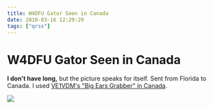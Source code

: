 ```yaml
---
title: W4DFU Gator Seen in Canada
date: 2010-03-16 12:29:29
tags: ["qrss"]
---
```


# W4DFU Gator Seen in Canada

__I don't have long,__ but the picture speaks for itself. Sent from Florida to Canada. I used [VE1VDM's "Big Ears Grabber" in Canada](http://users.eastlink.ca/~ve1vdm/argocaptures/grabber.htm).

<div class="text-center img-border">

[![](https://swharden.com/static/2010/03/16/gatorLow_thumb.jpg)](https://swharden.com/static/2010/03/16/gatorLow.jpg)

</div>

